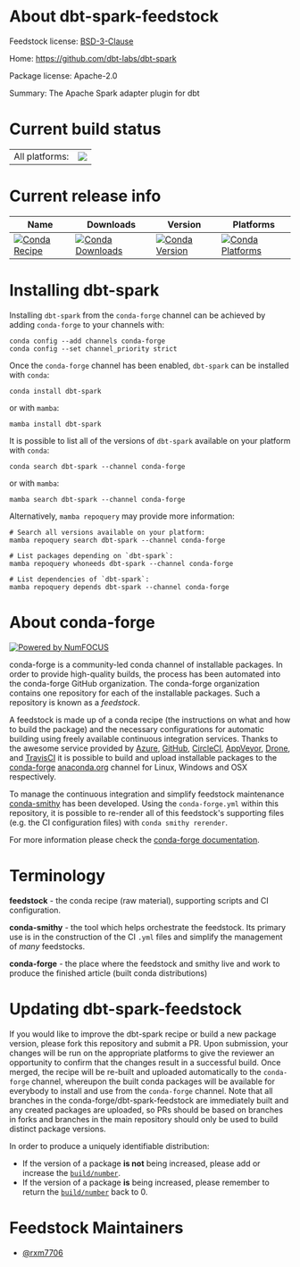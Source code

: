 About dbt-spark-feedstock
=========================

Feedstock license: [BSD-3-Clause](https://github.com/conda-forge/dbt-spark-feedstock/blob/main/LICENSE.txt)

Home: https://github.com/dbt-labs/dbt-spark

Package license: Apache-2.0

Summary: The Apache Spark adapter plugin for dbt

Current build status
====================


<table><tr><td>All platforms:</td>
    <td>
      <a href="https://dev.azure.com/conda-forge/feedstock-builds/_build/latest?definitionId=18781&branchName=main">
        <img src="https://dev.azure.com/conda-forge/feedstock-builds/_apis/build/status/dbt-spark-feedstock?branchName=main">
      </a>
    </td>
  </tr>
</table>

Current release info
====================

| Name | Downloads | Version | Platforms |
| --- | --- | --- | --- |
| [![Conda Recipe](https://img.shields.io/badge/recipe-dbt--spark-green.svg)](https://anaconda.org/conda-forge/dbt-spark) | [![Conda Downloads](https://img.shields.io/conda/dn/conda-forge/dbt-spark.svg)](https://anaconda.org/conda-forge/dbt-spark) | [![Conda Version](https://img.shields.io/conda/vn/conda-forge/dbt-spark.svg)](https://anaconda.org/conda-forge/dbt-spark) | [![Conda Platforms](https://img.shields.io/conda/pn/conda-forge/dbt-spark.svg)](https://anaconda.org/conda-forge/dbt-spark) |

Installing dbt-spark
====================

Installing `dbt-spark` from the `conda-forge` channel can be achieved by adding `conda-forge` to your channels with:

```
conda config --add channels conda-forge
conda config --set channel_priority strict
```

Once the `conda-forge` channel has been enabled, `dbt-spark` can be installed with `conda`:

```
conda install dbt-spark
```

or with `mamba`:

```
mamba install dbt-spark
```

It is possible to list all of the versions of `dbt-spark` available on your platform with `conda`:

```
conda search dbt-spark --channel conda-forge
```

or with `mamba`:

```
mamba search dbt-spark --channel conda-forge
```

Alternatively, `mamba repoquery` may provide more information:

```
# Search all versions available on your platform:
mamba repoquery search dbt-spark --channel conda-forge

# List packages depending on `dbt-spark`:
mamba repoquery whoneeds dbt-spark --channel conda-forge

# List dependencies of `dbt-spark`:
mamba repoquery depends dbt-spark --channel conda-forge
```


About conda-forge
=================

[![Powered by
NumFOCUS](https://img.shields.io/badge/powered%20by-NumFOCUS-orange.svg?style=flat&colorA=E1523D&colorB=007D8A)](https://numfocus.org)

conda-forge is a community-led conda channel of installable packages.
In order to provide high-quality builds, the process has been automated into the
conda-forge GitHub organization. The conda-forge organization contains one repository
for each of the installable packages. Such a repository is known as a *feedstock*.

A feedstock is made up of a conda recipe (the instructions on what and how to build
the package) and the necessary configurations for automatic building using freely
available continuous integration services. Thanks to the awesome service provided by
[Azure](https://azure.microsoft.com/en-us/services/devops/), [GitHub](https://github.com/),
[CircleCI](https://circleci.com/), [AppVeyor](https://www.appveyor.com/),
[Drone](https://cloud.drone.io/welcome), and [TravisCI](https://travis-ci.com/)
it is possible to build and upload installable packages to the
[conda-forge](https://anaconda.org/conda-forge) [anaconda.org](https://anaconda.org/)
channel for Linux, Windows and OSX respectively.

To manage the continuous integration and simplify feedstock maintenance
[conda-smithy](https://github.com/conda-forge/conda-smithy) has been developed.
Using the ``conda-forge.yml`` within this repository, it is possible to re-render all of
this feedstock's supporting files (e.g. the CI configuration files) with ``conda smithy rerender``.

For more information please check the [conda-forge documentation](https://conda-forge.org/docs/).

Terminology
===========

**feedstock** - the conda recipe (raw material), supporting scripts and CI configuration.

**conda-smithy** - the tool which helps orchestrate the feedstock.
                   Its primary use is in the construction of the CI ``.yml`` files
                   and simplify the management of *many* feedstocks.

**conda-forge** - the place where the feedstock and smithy live and work to
                  produce the finished article (built conda distributions)


Updating dbt-spark-feedstock
============================

If you would like to improve the dbt-spark recipe or build a new
package version, please fork this repository and submit a PR. Upon submission,
your changes will be run on the appropriate platforms to give the reviewer an
opportunity to confirm that the changes result in a successful build. Once
merged, the recipe will be re-built and uploaded automatically to the
`conda-forge` channel, whereupon the built conda packages will be available for
everybody to install and use from the `conda-forge` channel.
Note that all branches in the conda-forge/dbt-spark-feedstock are
immediately built and any created packages are uploaded, so PRs should be based
on branches in forks and branches in the main repository should only be used to
build distinct package versions.

In order to produce a uniquely identifiable distribution:
 * If the version of a package **is not** being increased, please add or increase
   the [``build/number``](https://docs.conda.io/projects/conda-build/en/latest/resources/define-metadata.html#build-number-and-string).
 * If the version of a package **is** being increased, please remember to return
   the [``build/number``](https://docs.conda.io/projects/conda-build/en/latest/resources/define-metadata.html#build-number-and-string)
   back to 0.

Feedstock Maintainers
=====================

* [@rxm7706](https://github.com/rxm7706/)

